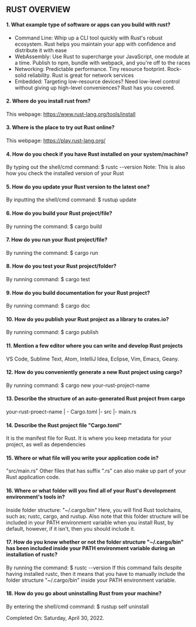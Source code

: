 ## RUST OVERVIEW

#### 1. What example type of software or apps can you build with rust?

- Command Line: Whip up a CLI tool quickly with Rust's robust ecosystem. Rust helps you maintain your app with confidence and distribute it with ease
- WebAssembly: Use Rust to supercharge your JavaScript, one module at a time. Publish to npm, bundle with webpack, and you're off to the races
- Networking: Predictable performance. Tiny resource footprint. Rock-solid reliability. Rust is great for network services
- Embedded: Targeting low-resource devices? Need low-level control without giving up high-level conveniences? Rust has you covered.


#### 2. Where do you install rust from?

This webpage: https://www.rust-lang.org/tools/install


#### 3. Where is the place to try out Rust online?

This webpage:
https://play.rust-lang.org/


#### 4. How do you check if you have Rust installed on your system/machine?

By typing out the shell/cmd command:
$ rustc --version
Note: This is also how you check the installed version of your Rust


#### 5. How do you update your Rust version to the latest one?

By inputting the shell/cmd command:
$ rustup update


#### 6. How do you build your Rust project/file?

By running the command:
$ cargo build


#### 7. How do you run your Rust project/file?

By running the command:
$ cargo run


#### 8. How do you test your Rust project/folder?

By running command:
$ cargo test


#### 9. How do you build documentation for your Rust project?

By running command:
$ cargo doc


#### 10. How do you publish your Rust project as a library to crates.io?

By running command:
$ cargo publish


#### 11. Mention a few editor where you can write and develop Rust projects

VS Code, Sublime Text, Atom, IntelliJ Idea, Eclipse, Vim, Emacs, Geany.


#### 12. How do you conveniently generate a new Rust project using cargo?

By running command:
$ cargo new your-rust-project-name


#### 13. Describe the structure of an auto-generated Rust project from cargo

your-rust-proect-name
| - Cargo.toml
|- src
  |- main.rs


#### 14. Describe the Rust project file "Cargo.toml"

It is the manifest file for Rust. It is where you keep metadata for your project, as well as dependencies


#### 15. Where or what file will you write your application code in?

"src/main.rs"
Other files that has suffix ".rs" can also make up part of your Rust application code.


#### 16. Where or what folder will you find all of your Rust's development environment's tools in?

Inside folder structure:
"~/.cargo/bin"
Here, you will find Rust toolchains, such as;
rustc, cargo, and rustup.
Also note that this folder structure will be included in your PATH environment variable when you install Rust, by default, however, if it isn't, then you should include it.


#### 17. How do you know whether or not the folder structure "~/.cargo/bin" has been included inside your PATH environment variable during an installation of rustc?

By running the command:
$ rustc --version
If this command fails despite having installed rustc, then it means that you have to manually include the folder structure "~/.cargo/bin" inside your PATH environment variable.


#### 18. How do you go about uninstalling Rust from your machine?

By entering the shell/cmd command:
$ rustup self uninstall


Completed On: Saturday, April 30, 2022.

